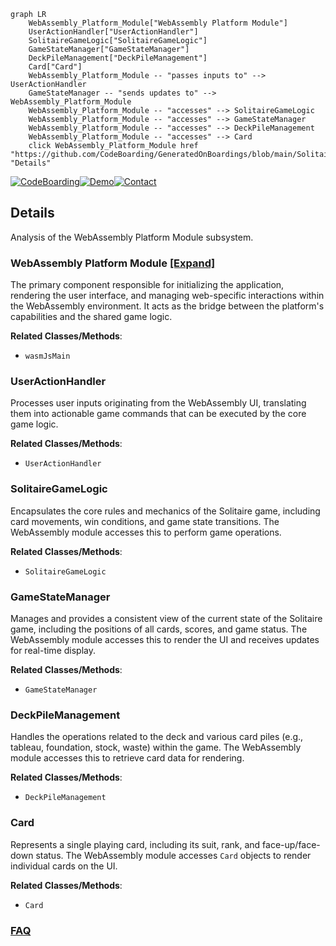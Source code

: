 ```mermaid
graph LR
    WebAssembly_Platform_Module["WebAssembly Platform Module"]
    UserActionHandler["UserActionHandler"]
    SolitaireGameLogic["SolitaireGameLogic"]
    GameStateManager["GameStateManager"]
    DeckPileManagement["DeckPileManagement"]
    Card["Card"]
    WebAssembly_Platform_Module -- "passes inputs to" --> UserActionHandler
    GameStateManager -- "sends updates to" --> WebAssembly_Platform_Module
    WebAssembly_Platform_Module -- "accesses" --> SolitaireGameLogic
    WebAssembly_Platform_Module -- "accesses" --> GameStateManager
    WebAssembly_Platform_Module -- "accesses" --> DeckPileManagement
    WebAssembly_Platform_Module -- "accesses" --> Card
    click WebAssembly_Platform_Module href "https://github.com/CodeBoarding/GeneratedOnBoardings/blob/main/Solitaire/WebAssembly_Platform_Module.md" "Details"
```

[![CodeBoarding](https://img.shields.io/badge/Generated%20by-CodeBoarding-9cf?style=flat-square)](https://github.com/CodeBoarding/CodeBoarding)[![Demo](https://img.shields.io/badge/Try%20our-Demo-blue?style=flat-square)](https://www.codeboarding.org/demo)[![Contact](https://img.shields.io/badge/Contact%20us%20-%20contact@codeboarding.org-lightgrey?style=flat-square)](mailto:contact@codeboarding.org)

## Details

Analysis of the WebAssembly Platform Module subsystem.

### WebAssembly Platform Module [[Expand]](./WebAssembly_Platform_Module.md)
The primary component responsible for initializing the application, rendering the user interface, and managing web-specific interactions within the WebAssembly environment. It acts as the bridge between the platform's capabilities and the shared game logic.


**Related Classes/Methods**:

- `wasmJsMain`


### UserActionHandler
Processes user inputs originating from the WebAssembly UI, translating them into actionable game commands that can be executed by the core game logic.


**Related Classes/Methods**:

- `UserActionHandler`


### SolitaireGameLogic
Encapsulates the core rules and mechanics of the Solitaire game, including card movements, win conditions, and game state transitions. The WebAssembly module accesses this to perform game operations.


**Related Classes/Methods**:

- `SolitaireGameLogic`


### GameStateManager
Manages and provides a consistent view of the current state of the Solitaire game, including the positions of all cards, scores, and game status. The WebAssembly module accesses this to render the UI and receives updates for real-time display.


**Related Classes/Methods**:

- `GameStateManager`


### DeckPileManagement
Handles the operations related to the deck and various card piles (e.g., tableau, foundation, stock, waste) within the game. The WebAssembly module accesses this to retrieve card data for rendering.


**Related Classes/Methods**:

- `DeckPileManagement`


### Card
Represents a single playing card, including its suit, rank, and face-up/face-down status. The WebAssembly module accesses `Card` objects to render individual cards on the UI.


**Related Classes/Methods**:

- `Card`




### [FAQ](https://github.com/CodeBoarding/GeneratedOnBoardings/tree/main?tab=readme-ov-file#faq)